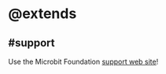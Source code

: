 # @extends

## #support
Use the Microbit Foundation [support web site](https://support.microbit.org)!

